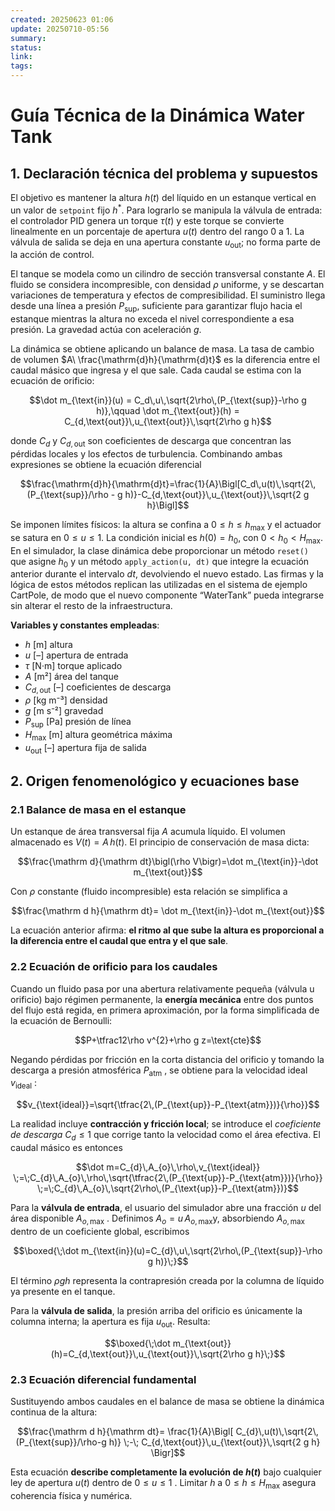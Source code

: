 ```yaml
---
created: 20250623 01:06
update: 20250710-05:56
summary: 
status: 
link: 
tags: 
---
```

# Guía Técnica de la Dinámica Water Tank

## 1. Declaración técnica del problema y supuestos

El objetivo es mantener la altura $h(t)$ del líquido en un estanque vertical en un valor de `setpoint` fijo $h^*$. Para lograrlo se manipula la válvula de entrada: el controlador PID genera un torque $\tau(t)$ y este torque se convierte linealmente en un porcentaje de apertura $u(t)$ dentro del rango 0 a 1. La válvula de salida se deja en una apertura constante $u_{\text{out}}$​; no forma parte de la acción de control.

El tanque se modela como un cilindro de sección transversal constante $A$. El fluido se considera incompresible, con densidad $\rho$ uniforme, y se descartan variaciones de temperatura y efectos de compresibilidad. El suministro llega desde una línea a presión $P_{\text{sup}}$​, suficiente para garantizar flujo hacia el estanque mientras la altura no exceda el nivel correspondiente a esa presión. La gravedad actúa con aceleración $g$.

La dinámica se obtiene aplicando un balance de masa. La tasa de cambio de volumen $A\ \frac{\mathrm{d}h}{\mathrm{d}t}$ es la diferencia entre el caudal másico que ingresa y el que sale. Cada caudal se estima con la ecuación de orificio:

$$\dot m_{\text{in}}(u) = C_d\,u\,\sqrt{2\rho\,(P_{\text{sup}}-\rho g h)},\qquad \dot m_{\text{out}}(h) = C_{d,\text{out}}\,u_{\text{out}}\,\sqrt{2\rho g h}$$

donde $C_d$ y $C_{d,\text{out}}$ son coeficientes de descarga que concentran las pérdidas locales y los efectos de turbulencia. Combinando ambas expresiones se obtiene la ecuación diferencial

$$\frac{\mathrm{d}h}{\mathrm{d}t}=\frac{1}{A}\Bigl[C_d\,u(t)\,\sqrt{2\,(P_{\text{sup}}/\rho - g h)}-C_{d,\text{out}}\,u_{\text{out}}\,\sqrt{2 g h}\Bigl]$$

Se imponen límites físicos: la altura se confina a $0\le h\le h_{\max}$ y el actuador se satura en $0\le u\le 1$. La condición inicial es $h(0)=h_0$​, con ⁡$0<h_0<H_{\max}$​. En el simulador, la clase dinámica debe proporcionar un método `reset()` que asigne $h_0$​ y un método `apply_action(u, dt)` que integre la ecuación anterior durante el intervalo $dt$, devolviendo el nuevo estado. Las firmas y la lógica de estos métodos replican las utilizadas en el sistema de ejemplo CartPole, de modo que el nuevo componente “WaterTank” pueda integrarse sin alterar el resto de la infraestructura.

**Variables y constantes empleadas**:  
- $h$ [m] altura 
- $u$ [–] apertura de entrada 
- $\tau$ [N·m] torque aplicado 
- $A$ [m²] área del tanque 
- $C_{d,\text{out}}$​ [–] coeficientes de descarga 
- $\rho$ [kg m⁻³] densidad
- $g$ [m s⁻²] gravedad
- $P_{\text{sup}}$​ [Pa] presión de línea
- $⁡H_{\max}$​ [m] altura geométrica máxima 
- $u_{\text{out}}$​ [–] apertura fija de salida


## 2. Origen fenomenológico y ecuaciones base

### 2.1 Balance de masa en el estanque

Un estanque de área transversal fija $A$ acumula líquido. El volumen almacenado es $V(t)=A\,h(t)$. El principio de conservación de masa dicta:

$$\frac{\mathrm d}{\mathrm dt}\bigl(\rho V\bigr)=\dot m_{\text{in}}-\dot m_{\text{out}}$$

Con $\rho$ constante (fluido incompresible) esta relación se simplifica a

$$\frac{\mathrm d h}{\mathrm dt}= \dot m_{\text{in}}-\dot m_{\text{out}}$$

La ecuación anterior afirma: **el ritmo al que sube la altura es proporcional a la diferencia entre el caudal que entra y el que sale**.

### 2.2 Ecuación de orificio para los caudales

Cuando un fluido pasa por una abertura relativamente pequeña (válvula u orificio) bajo régimen permanente, la **energía mecánica** entre dos puntos del flujo está regida, en primera aproximación, por la forma simplificada de la ecuación de Bernoulli:

$$P+\tfrac12\rho v^{2}+\rho g z=\text{cte}$$

Negando pérdidas por fricción en la corta distancia del orificio y tomando la descarga a presión atmosférica $P_{\text{atm}}$​ , se obtiene para la velocidad ideal $v_{\text{ideal}}$ ​:

$$v_{\text{ideal}}=\sqrt{\tfrac{2\,(P_{\text{up}}-P_{\text{atm}})}{\rho}}$$

La realidad incluye **contracción y fricción local**; se introduce el _coeficiente de descarga_ $C_{d}\le 1$ que corrige tanto la velocidad como el área efectiva. El caudal másico es entonces

$$\dot m=C_{d}\,A_{o}\,\rho\,v_{\text{ideal}} \;=\;C_{d}\,A_{o}\,\rho\,\sqrt{\tfrac{2\,(P_{\text{up}}-P_{\text{atm}})}{\rho}} \;=\;C_{d}\,A_{o}\,\sqrt{2\rho\,(P_{\text{up}}-P_{\text{atm}})}$$

Para la **válvula de entrada**, el usuario del simulador abre una fracción $u$ del área disponible $A_{o,\text{max}}$ ​. Definimos $A_o​=u\,A_{o,\text{max}}$​ y, absorbiendo $A_{o,\text{max}}$​ dentro de un coeficiente global, escribimos

$$\boxed{\;\dot m_{\text{in}}(u)=C_{d}\,u\,\sqrt{2\rho\,(P_{\text{sup}}-\rho g h)}\;}$$

El término $\rho g h$ representa la contrapresión creada por la columna de líquido ya presente en el tanque.

Para la **válvula de salida**, la presión arriba del orificio es únicamente la columna interna; la apertura es fija $u_{\text{out}}$​. Resulta:

$$\boxed{\;\dot m_{\text{out}}(h)=C_{d,\text{out}}\,u_{\text{out}}\,\sqrt{2\rho g h}\;}$$

### 2.3 Ecuación diferencial fundamental
Sustituyendo ambos caudales en el balance de masa se obtiene la dinámica continua de la altura:

$$\frac{\mathrm d h}{\mathrm dt}= \frac{1}{A}\Bigl[ C_{d}\,u(t)\,\sqrt{2\,(P_{\text{sup}}/\rho-g h)} \;-\; C_{d,\text{out}}\,u_{\text{out}}\,\sqrt{2 g h} \Bigr]$$

Esta ecuación **describe completamente la evolución de $h(t)$** bajo cualquier ley de apertura $u(t)$ dentro de $0\le u\le1$ . Limitar $h$ a $⁡0\le h\le H_{\max}$ asegura coherencia física y numérica.
